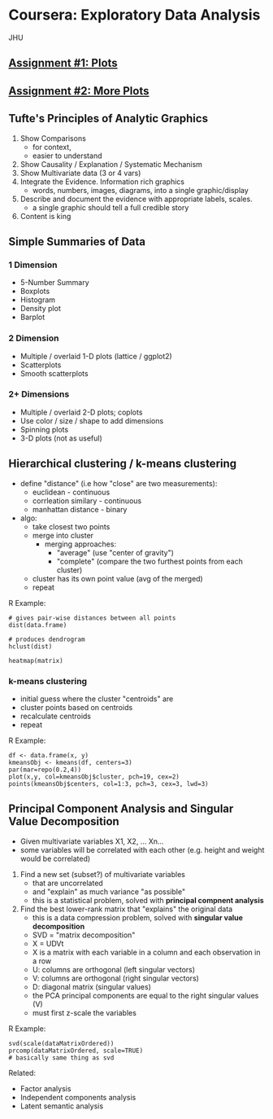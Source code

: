 
# Coursera: Exploratory Data Analysis

JHU  

## [Assignment #1: Plots](assignment1/)
## [Assignment #2: More Plots](assignment2/)


## Tufte's Principles of Analytic Graphics

1. Show Comparisons
    * for context,
    * easier to understand
2. Show Causality / Explanation / Systematic Mechanism
3. Show Multivariate data (3 or 4 vars)
4. Integrate the Evidence.  Information rich graphics
    * words, numbers, images, diagrams, into a single graphic/display
5. Describe and document the evidence with appropriate labels, scales.
    * a single graphic should tell a full credible story
6. Content is king



## Simple Summaries of Data

### 1 Dimension

* 5-Number Summary
* Boxplots
* Histogram
* Density plot
* Barplot

### 2 Dimension

* Multiple / overlaid 1-D plots (lattice / ggplot2)
* Scatterplots
* Smooth scatterplots

### 2+ Dimensions

* Multiple / overlaid 2-D plots; coplots
* Use color / size / shape to add dimensions
* Spinning plots
* 3-D plots (not as useful)



## Hierarchical clustering / k-means clustering

* define "distance" (i.e how "close" are two measurements):
    * euclidean - continuous 
    * corrleation similary - continuous 
    * manhattan distance - binary
* algo:
    * take closest two points
    * merge into cluster
        * merging approaches: 
            * "average" (use "center of gravity") 
            * "complete" (compare the two furthest points from each cluster)
    * cluster has its own point value (avg of the merged)
    * repeat


R Example:

    # gives pair-wise distances between all points
    dist(data.frame)

    # produces dendrogram
    hclust(dist)

    heatmap(matrix)



### k-means clustering


* initial guess where the cluster "centroids" are
* cluster points based on centroids
* recalculate centroids
* repeat

R Example: 

    df <- data.frame(x, y)
    kmeansObj <- kmeans(df, centers=3)
    par(mar=repo(0.2,4))
    plot(x,y, col=kmeansObj$cluster, pch=19, cex=2)
    points(kmeansObj$centers, col=1:3, pch=3, cex=3, lwd=3)


## Principal Component Analysis and Singular Value Decomposition

* Given multivariate variables X1, X2, ... Xn...
* some variables will be correlated with each other (e.g. height and weight would be correlated)

1. Find a new set (subset?) of multivariate variables 
    * that are uncorrelated
    * and "explain" as much variance "as possible"
    * this is a statistical problem, solved with **principal compnent analysis**
2. Find the best lower-rank matrix that "explains" the original data
    * this is a data compression problem, solved with **singular value decomposition**
    * SVD = "matrix decomposition" 
    * X = UDVt
    * X is a matrix with each variable in a column and each observation in a row
    * U: columns are orthogonal (left singular vectors)
    * V: columns are orthogonal (right singular vectors)
    * D: diagonal matrix (singular values)
    * the PCA principal components are equal to the right singular values (V) 
    * must first z-scale the variables


R Example:

    svd(scale(dataMatrixOrdered))
    prcomp(dataMatrixOrdered, scale=TRUE)
    # basically same thing as svd


Related:

* Factor analysis
* Independent components analysis
* Latent semantic analysis
